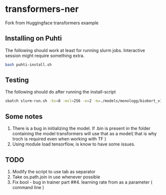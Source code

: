 # transformers-ner
Fork from Huggingface transformers example

## Installing on Puhti
The following should work at least for running slurm jobs. Interactive session might require something extra.
```bash
bash puhti-install.sh
```
## Testing
The following should do after running the install-script
```bash
sbatch slurm-run.sh -bs=8 -msl=256 -e=2 -m=./models/monologg/biobert_v1.1_pubmed -d=./data/s800/ -od=./models/s800_run_1
```

## Some notes
1. There is a bug in initializing the model. If .bin is present in the folder containing the model transformers will use that as a model( that is why troch is required even when working with TF )
2. Using module load tensorflow, is know to have some issues. 

## TODO
1. Modify the script to use tab as separator
2. Take os.path.join in use whenever possible
3. Fix bool - bug in trainer part
##4. learning rate from as a parameter ( command line )


